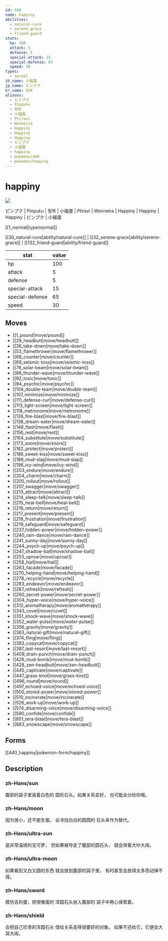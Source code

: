 ```yaml
---
id: 440
name: happiny
abilities:
  - natural-cure
  - serene-grace
  - friend-guard
stats:
  hp: 100
  attack: 5
  defense: 5
  special-attack: 15
  special-defense: 65
  speed: 30
types:
  - normal
zh_name: 小福蛋
jp_name: ピンプク
kr_name: 핑복
aliases:
  - ピンプク
  - Pinpuku
  - 핑복
  - 小福蛋
  - Ptiravi
  - Wonneira
  - Happiny
  - Happiny
  - Happiny
  - ピンプク
  - 小福蛋
  - happiny
  - pokemon/440
  - pokemon/happiny
---
```

# happiny

![](https://raw.githubusercontent.com/PokeAPI/sprites/master/sprites/pokemon/440.png)

ピンプク | Pinpuku | 핑복 | 小福蛋 | Ptiravi | Wonneira | Happiny | Happiny | Happiny | ピンプク | 小福蛋

[[1_normal|type/normal]]

[[30_natural-cure|ability/natural-cure]] | [[32_serene-grace|ability/serene-grace]] | [[132_friend-guard|ability/friend-guard]]

|stat|value|
|---|---|
|hp|100|
|attack|5|
|defense|5|
|special-attack|15|
|special-defense|65|
|speed|30|


## Moves

- [[1_pound|move/pound]]
- [[29_headbutt|move/headbutt]]
- [[36_take-down|move/take-down]]
- [[53_flamethrower|move/flamethrower]]
- [[68_counter|move/counter]]
- [[69_seismic-toss|move/seismic-toss]]
- [[76_solar-beam|move/solar-beam]]
- [[86_thunder-wave|move/thunder-wave]]
- [[92_toxic|move/toxic]]
- [[94_psychic|move/psychic]]
- [[104_double-team|move/double-team]]
- [[107_minimize|move/minimize]]
- [[111_defense-curl|move/defense-curl]]
- [[113_light-screen|move/light-screen]]
- [[118_metronome|move/metronome]]
- [[126_fire-blast|move/fire-blast]]
- [[138_dream-eater|move/dream-eater]]
- [[148_flash|move/flash]]
- [[156_rest|move/rest]]
- [[164_substitute|move/substitute]]
- [[173_snore|move/snore]]
- [[182_protect|move/protect]]
- [[186_sweet-kiss|move/sweet-kiss]]
- [[189_mud-slap|move/mud-slap]]
- [[196_icy-wind|move/icy-wind]]
- [[203_endure|move/endure]]
- [[204_charm|move/charm]]
- [[205_rollout|move/rollout]]
- [[207_swagger|move/swagger]]
- [[213_attract|move/attract]]
- [[214_sleep-talk|move/sleep-talk]]
- [[215_heal-bell|move/heal-bell]]
- [[216_return|move/return]]
- [[217_present|move/present]]
- [[218_frustration|move/frustration]]
- [[219_safeguard|move/safeguard]]
- [[237_hidden-power|move/hidden-power]]
- [[240_rain-dance|move/rain-dance]]
- [[241_sunny-day|move/sunny-day]]
- [[244_psych-up|move/psych-up]]
- [[247_shadow-ball|move/shadow-ball]]
- [[253_uproar|move/uproar]]
- [[258_hail|move/hail]]
- [[263_facade|move/facade]]
- [[270_helping-hand|move/helping-hand]]
- [[278_recycle|move/recycle]]
- [[283_endeavor|move/endeavor]]
- [[287_refresh|move/refresh]]
- [[290_secret-power|move/secret-power]]
- [[304_hyper-voice|move/hyper-voice]]
- [[312_aromatherapy|move/aromatherapy]]
- [[343_covet|move/covet]]
- [[351_shock-wave|move/shock-wave]]
- [[352_water-pulse|move/water-pulse]]
- [[356_gravity|move/gravity]]
- [[363_natural-gift|move/natural-gift]]
- [[374_fling|move/fling]]
- [[383_copycat|move/copycat]]
- [[387_last-resort|move/last-resort]]
- [[409_drain-punch|move/drain-punch]]
- [[426_mud-bomb|move/mud-bomb]]
- [[428_zen-headbutt|move/zen-headbutt]]
- [[445_captivate|move/captivate]]
- [[447_grass-knot|move/grass-knot]]
- [[496_round|move/round]]
- [[497_echoed-voice|move/echoed-voice]]
- [[500_stored-power|move/stored-power]]
- [[510_incinerate|move/incinerate]]
- [[526_work-up|move/work-up]]
- [[574_disarming-voice|move/disarming-voice]]
- [[590_confide|move/confide]]
- [[851_tera-blast|move/tera-blast]]
- [[883_snowscape|move/snowscape]]

## Forms



[[440_happiny|pokemon-form/happiny]]

## Description

### zh-Hans/sun

腹部的袋子里装着白色的
圆形石头。如果关系变好，
也可能会分给你哦。

### zh-Hans/moon

因为很小，还不能生蛋。
会寻找白白的圆圆的
石头来作为替代。

### zh-Hans/ultra-sun

是非常温顺的宝可梦，
但如果被夺走了腹部的圆石头，
就会哭着大吵大闹。

### zh-Hans/ultra-moon

如果看到又白又圆的东西
就会放到腹部的袋子里。
有时甚至会放得太多而动弹不得。

### zh-Hans/sword

模仿吉利蛋，把很像蛋的
浑圆石头放入腹部的
袋子中用心保管着。

### zh-Hans/shield

会把自己珍贵的浑圆石头
借给关系变得很要好的对象。
如果不还给它，它便会大哭大闹。

